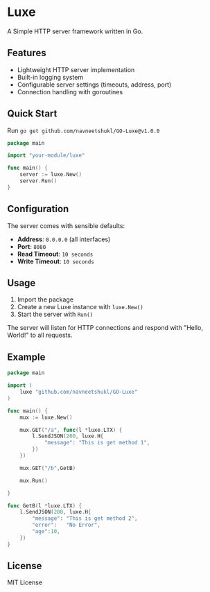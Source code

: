 # Luxe

A Simple HTTP server framework written in Go.

## Features

- Lightweight HTTP server implementation
- Built-in logging system
- Configurable server settings (timeouts, address, port)
- Connection handling with goroutines

## Quick Start

Run `go get github.com/navneetshukl/GO-Luxe@v1.0.0`

```go
package main

import "your-module/luxe"

func main() {
    server := luxe.New()
    server.Run()
}
```

## Configuration

The server comes with sensible defaults:

- **Address**: `0.0.0.0` (all interfaces)
- **Port**: `8080`
- **Read Timeout**: `10 seconds`
- **Write Timeout**: `10 seconds`

## Usage

1. Import the package
2. Create a new Luxe instance with `luxe.New()`
3. Start the server with `Run()`

The server will listen for HTTP connections and respond with "Hello, World!" to all requests.

## Example

```go
package main

import (
	luxe "github.com/navneetshukl/GO-Luxe"
)

func main() {
	mux := luxe.New()

	mux.GET("/a", func(l *luxe.LTX) {
		l.SendJSON(200, luxe.H{
			"message": "This is get method 1",
		})
	})

	mux.GET("/b",GetB)

	mux.Run()

}

func GetB(l *luxe.LTX) {
	l.SendJSON(200, luxe.H{
		"message": "This is get method 2",
		"error":   "No Error",
		"age":10,
	})
}

```

## License

MIT License
